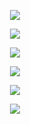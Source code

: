 <!-- dynamic typing effect 打字特效 -->
<p align="center">
  <img
    src="https://readme-typing-svg.demolab.com?font=Fira+Code&pause=1000&color=FFC83D&center=true&vCenter=true&width=435&lines=Hey%2CI'm+ABing!;Nice+to+see+you%F0%9F%91%8F"
  />
</p>

<!-- Metrics GitHub 信息统计 -->
<p align="center">
  <img
    src="https://metrics.lecoq.io/AAABingBing?template=classic&isocalendar=1&habits=1&base=header%2C%20activity%2C%20community%2C%20repositories%2C%20metadata&base.indepth=false&base.hireable=false&base.skip=false&isocalendar=false&isocalendar.duration=full-year&habits=false&habits.from=200&habits.days=14&habits.facts=true&habits.charts=false&habits.charts.type=classic&habits.trim=false&habits.languages.limit=8&habits.languages.threshold=0%25&config.timezone=Asia%2FShanghai"
  />
</p>

<!-- GitHub Stats Card 统计卡片 -->
<p align="center">
  <img
    src="https://github-readme-stats.vercel.app/api?username=AAABingBing&rank_icon=github&hide_title=true&hide_border=true&show_icons=trueline_height=21&text_color=000&icon_color=000&bg_color=0,ea6161,ffc64d,fffc4d,52fa5a&theme=graywhite"
  />
</p>

<!-- github-readme-streak-stats 连续提交代码天数记录 -->
<p align="center">
  <img src="https://streak-stats.demolab.com/?user=AAABingBing&theme=merko" />
</p>

<!-- Github Profile Trophy 资料奖杯 -->
<p align="center">
  <img src="https://github-profile-trophy.vercel.app/?username=AAABingBing&row=1&theme=juicyfresh&rank=-?&column=4&margin-w=20" />
</p>

<!-- GitHub 活动统计图 -->
<p align="center">
  <img src="https://github-readme-activity-graph.vercel.app/graph?username=AAABingBing&theme=react-dark" />
</p>
